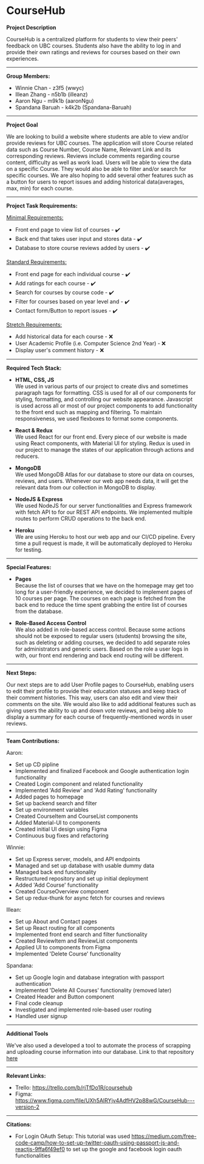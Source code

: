 ﻿
# CourseHub

**Project Description**

CourseHub is a centralized platform for students to view their peers' feedback on UBC courses.  Students also have the ability to log in and provide their own ratings and reviews for courses based on their own experiences.

---
**Group Members:**
* Winnie Chan - z3f5 (wwyc)
* Illean Zhang - n5b1b (illeanz)
* Aaron Ngu - m9k1b (aaronNgu)
* Spandana Baruah -  k4k2b (Spandana-Baruah)

---
**Project Goal**

We are looking to build a website where students are able to view and/or provide reviews for UBC courses. The application will store Course related data such as Course Number, Course Name, Relevant Link and its corresponding reviews. Reviews include comments regarding course content, difficulty as well as work load. Users will be able to view the data on a specific Course. They would also be able to filter and/or search for specific courses. We are also hoping to add several other features such as a button for users to report issues and adding historical data(averages, max, min) for each course.

---
**Project Task Requirements:**

<ins>Minimal Requirements:</ins>
* Front end page to view list of courses -   :heavy_check_mark:
* Back end that takes user input and stores data -   :heavy_check_mark:
* Database to store course reviews added by users -   :heavy_check_mark:

<ins>Standard Requirements:</ins>
* Front end page for each individual course -   :heavy_check_mark:
* Add ratings for each course -   :heavy_check_mark:
* Search for courses by course code -   :heavy_check_mark:
* Filter for courses based on year level and  -   :heavy_check_mark:
* Contact form/Button to report issues -   :heavy_check_mark:

<ins>Stretch Requirements:</ins>
* Add historical data for each course -   :x:
* User Academic Profile (i.e. Computer Science 2nd Year) -   :x:
* Display user's comment history -   :x:

---

**Required Tech Stack:**
* **HTML, CSS, JS**  
	We used in various parts of our project to create divs and sometimes paragraph tags for formatting. CSS is used for all of our components for styling, formatting, and controlling our website appearance. Javascript is used across all or most of our project components to add functionality to the front end such as mapping and filtering. To maintain responsiveness, we used flexboxes to format some components.

* **React & Redux**  
	We used React for our front end. Every piece of our website is made using React components, with Material UI for styling. Redux is used in our project to manage the states of our application through actions and reducers.

* **MongoDB**  
	We used MongoDB Atlas for our database to store our data on courses, reviews, and users. Whenever our web app needs data, it will get the relevant data from our collection in MongoDB to display.

* **NodeJS & Express**  
	We used NodeJS for our server functionalities and Express framework with fetch API to for our REST API endpoints. We implemented multiple routes to perform CRUD operations to the back end.

* **Heroku**  
We are using Heroku to host our web app and our CI/CD pipeline. Every time a pull request is made, it will be automatically deployed to Heroku for testing. 

---
**Special Features:**
* **Pages**  
Because the list of courses that we have on the homepage may get too long for a user-friendly experience, we decided to implement pages of 10 courses per page. The courses on each page is fetched from the back end to reduce the time spent grabbing the entire list of courses from the database.

* **Role-Based Access Control**  
We also added in role-based access control. Because some actions should not be exposed to regular users (students) browsing the site, such as deleting or adding courses, we decided to add separate roles for administrators and generic users. Based on the role a user logs in with, our front end rendering and back end routing will be different.

---
**Next Steps:**

Our next steps are to add User Profile pages to CourseHub, enabling users to edit their profile to provide their education statuses and keep track of their comment histories. This way, users can also edit and view their comments on the site. We would also like to add additional features such as giving users the ability to up and down vote reviews, and being able to display a summary for each course of frequently-mentioned words in user reviews.

---
**Team Contributions:**

Aaron:  
* Set up CD pipline
* Implemented and finalized Facebook and Google authentication login functionality
* Created Login component and related functionality
* Implemented 'Add Review' and 'Add Rating' functionality
* Added pages to homepage
* Set up backend search and filter
* Set up environment variables
* Created CourseItem and CourseList components
* Added Material-UI to components
* Created initial UI design using Figma
* Continuous bug fixes and refactoring

Winnie:  
* Set up Express server, models, and API endpoints
* Managed and set up database with usable dummy data
* Managed back end functionality
* Restructured repository and set up initial deployment
* Added 'Add Course' functionality
* Created CourseOverview component
* Set up redux-thunk for async fetch for courses and reviews

Illean:  
* Set up About and Contact pages
* Set up React routing for all components
* Implemented front end search and filter functionality
* Created ReviewItem and ReviewList components
* Applied UI to components from Figma
* Implemented 'Delete Course' functionality

Spandana:  
* Set up Google login and database integration with passport authentication
* Implemented 'Delete All Courses' functionality (removed later)
* Created Header and Button component
* Final code cleanup
* Investigated and implemented role-based user routing
* Handled user signup 
---
**Additional Tools**

We've also used a developed a tool to automate the process of scrapping and uploading course information into our database.
Link to that repository [here](https://github.com/aaronNgu/CourseLoader) 

---
**Relevant Links:**
*  Trello:  https://trello.com/b/rjTfDo1R/coursehub
*  Figma:  https://www.figma.com/file/UXh5AIRYjv4AdfHV2p88wG/CourseHub---version-2

---
**Citations:**
* For Login OAuth Setup: This tutorial was used https://medium.com/free-code-camp/how-to-set-up-twitter-oauth-using-passport-js-and-reactjs-9ffa6f49ef0 to set up the google and facebook login oauth functionalities
